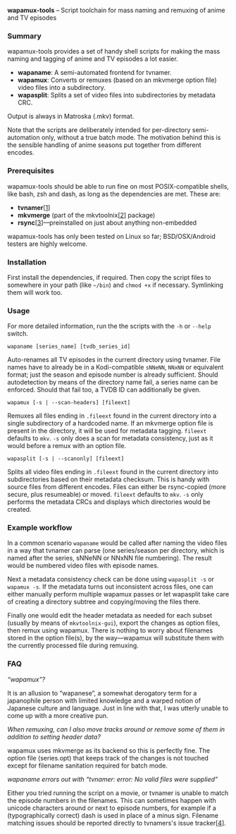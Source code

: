 **wapamux-tools** – Script toolchain for mass naming and remuxing of anime and
TV episodes


### Summary ###

wapamux-tools provides a set of handy shell scripts for making the mass naming
and tagging of anime and TV episodes a lot easier.

* **wapaname**: A semi-automated frontend for tvnamer.
* **wapamux**: Converts or remuxes (based on an mkvmerge option file) video
  files into a subdirectory.
* **wapasplit**: Splits a set of video files into subdirectories by metadata
  CRC.

Output is always in Matroska (.mkv) format.

Note that the scripts are deliberately intended for per-directory
semi-automation only, without a true batch mode. The motivation behind this is
the sensible handling of anime seasons put together from different encodes.


### Prerequisites ###

wapamux-tools should be able to run fine on most POSIX-compatible shells, like
bash, zsh and dash, as long as the dependencies are met. These are:

* **tvnamer**[[1]]
* **mkvmerge** (part of the mkvtoolnix[[2]] package)
* **rsync**[[3]]—preinstalled on just about anything non-embedded

wapamux-tools has only been tested on Linux so far; BSD/OSX/Android testers
are highly welcome.


### Installation ###

First install the dependencies, if required. Then copy the script files to
somewhere in your path (like ```~/bin```) and ```chmod +x``` if necessary.
Symlinking them will work too.


### Usage ###

For more detailed information, run the the scripts with the ```-h``` or
```--help``` switch.

    wapaname [series_name] [tvdb_series_id]

Auto-renames all TV episodes in the current directory using tvnamer. File
names have to already be in a Kodi-compatible ```sNNeNN```, ```NNxNN``` or
equivalent format; just the season and episode number is already sufficient.
Should autodetection by means of the directory name fail, a series name can be
enforced. Should that fail too, a TVDB ID can additionally be given.

    wapamux [-s | --scan-headers] [fileext]

Remuxes all files ending in ```.fileext``` found in the current directory into
a single subdirectory of a hardcoded name. If an mkvmerge option file is
present in the directory, it will be used for metadata tagging. ```fileext```
defaults to ```mkv```. ```-s``` only does a scan for metadata consistency,
just as it would before a remux with an option file.

    wapasplit [-s | --scanonly] [fileext]

Splits all video files ending in ```.fileext``` found in the current directory
into subdirectories based on their metadata checksum. This is handy with
source files from different encodes. Files can either be rsync-copied (more
secure, plus resumeable) or moved. ```fileext``` defaults to ```mkv```.
```-s``` only performs the metadata CRCs and displays which directories would
be created.


### Example workflow ###

In a common scenario ```wapaname``` would be called after naming the video
files in a way that tvnamer can parse (one series/season per directory, which
is named after the series, sNNeNN or NNxNN file numbering). The result would
be numbered video files with episode names.

Next a metadata consistency check can be done using ```wapasplit -s``` or
```wapamux -s```. If the metadata turns out inconsistent across files, one can
either manually perform multiple wapamux passes or let wapasplit take care of
creating a directory subtree and copying/moving the files there.

Finally one would edit the header metadata as needed for each subset (usually
by means of ```mkvtoolnix-gui```), export the changes as option files, then
remux using wapamux. There is nothing to worry about filenames stored in the
option file(s), by the way—wapamux will substitute them with the currently
processed file during remuxing.


### FAQ ###

*“wapamux”?*

It is an allusion to “wapanese”, a somewhat derogatory term for a japanophile
person with limited knowledge and a warped notion of Japanese culture and
language. Just in line with that, I was utterly unable to come up with a more
creative pun.

*When remuxing, can I also move tracks around or remove some of them in
addition to setting header data?*

wapamux uses mkvmerge as its backend so this is perfectly fine. The option
file (series.opt) that keeps track of the changes is not touched except for
filename sanitation required for batch mode.

*wapaname errors out with “tvnamer: error: No valid files were supplied”*

Either you tried running the script on a movie, or tvnamer is unable to match
the episode numbers in the filenames. This can sometimes happen with unicode
characters around or next to episode numbers, for example if a
(typographically correct) dash is used in place of a minus sign. Filename
matching issues should be reported directly to tvnamers's issue tracker[[4]].


[1]: https://github.com/dbr/tvnamer

[2]: https://mkvtoolnix.download

[3]: https://rsync.samba.org/

[4]: https://github.com/dbr/tvnamer/issues
